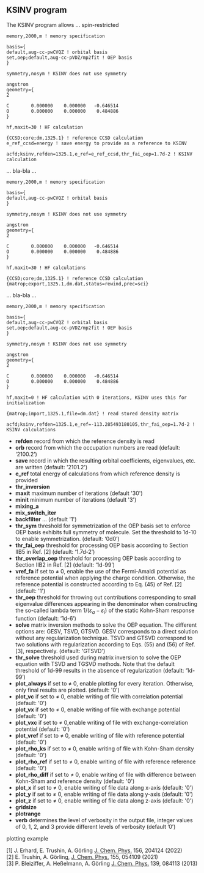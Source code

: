 ## KSINV program
The KSINV program allows ... spin-restricted

```
memory,2000,m ! memory specification

basis={
default,aug-cc-pwCVQZ ! orbital basis
set,oep;default,aug-cc-pVDZ/mp2fit ! OEP basis
}

symmetry,nosym ! KSINV does not use symmetry

angstrom
geometry={
2

C        0.000000    0.000000   -0.646514
O        0.000000    0.000000    0.484886
}

hf,maxit=30 ! HF calculation

{CCSD;core;dm,1325.1} ! reference CCSD calculation
e_ref_ccsd=energy ! save energy to provide as a reference to KSINV

acfd;ksinv,refden=1325.1,e_ref=e_ref_ccsd,thr_fai_oep=1.7d-2 ! KSINV calculation
```
... bla-bla ...
```
memory,2000,m ! memory specification

basis={
default,aug-cc-pwCVQZ ! orbital basis
}

symmetry,nosym ! KSINV does not use symmetry

angstrom
geometry={
2

C        0.000000    0.000000   -0.646514
O        0.000000    0.000000    0.484886
}

hf,maxit=30 ! HF calculations

{CCSD;core;dm,1325.1} ! reference CCSD calculation
{matrop;export,1325.1,dm.dat,status=rewind,prec=sci}
```
... bla-bla ...
```
memory,2000,m ! memory specification

basis={
default,aug-cc-pwCVQZ ! orbital basis
set,oep;default,aug-cc-pVDZ/mp2fit ! OEP basis
}

symmetry,nosym ! KSINV does not use symmetry

angstrom
geometry={
2

C        0.000000    0.000000   -0.646514
O        0.000000    0.000000    0.484886
}

hf,maxit=0 ! HF calculation with 0 iterations, KSINV uses this for initialization

{matrop;import,1325.1,file=dm.dat} ! read stored density matrix

acfd;ksinv,refden=1325.1,e_ref=-113.285493180105,thr_fai_oep=1.7d-2 ! KSINV calculations
```

- **refden** record from which the reference density is read
- **orb** record from which the occupation numbers are read (default: ‘2100.2’)
- **save** record in which the resulting orbital coefficients, eigenvalues, etc. are written (default: '2101.2')
- **e_ref** total energy of calculations from which reference density is provided
- **thr_inversion**
- **maxit** maximum number of iterations (default '30')
- **minit** minimum number of iterations (default '3')
- **mixing_a**
- **mix_switch_iter**
- **backfilter** ... (default '1')
- **thr_sym** threshold for symmetrization of the OEP basis set to enforce OEP basis exhibits full symmetry of molecule. Set the threshold to 1d-10 to enable symmetrization. (default: ‘0d0’)
- **thr_fai_oep** threshold for processing OEP basis according to Section IIB5 in Ref. [2] (default: ‘1.7d-2’)
- **thr_overlap_oep** threshold for processing OEP basis according to Section IIB2 in Ref. [2] (default: ‘1d-99’)
- **vref_fa** if set to $\neq$ 0, enable the use of the Fermi-Amaldi potential as reference potential when applying the charge condition. Otherwise, the reference potential is constructed according to Eq. (45) of Ref. [2] (default: '1')
- **thr_oep** threshold for throwing out contributions corresponding to small eigenvalue differences appearing in the denominator when constructing the so-called lambda term $1/(\varepsilon_a - \varepsilon_i)$ of the static Kohn-Sham response function (default: ‘1d-6’)
- **solve** matrix inversion methods to solve the OEP equation. The different options are: GESV, TSVD, GTSVD. GESV corresponds to a direct solution without any regularization technique. TSVD and GTSVD correspond to two solutions with regularization according to Eqs. (55) and (56) of Ref. [3], respectively. (default: 'GTSVD')
- **thr_solve** threshold used during matrix inversion to solve the OEP equation with TSVD and TGSVD methods. Note that the default threshold of 1d-99 results in the absence of regularization (default: ‘1d-99’)
- **plot_always** if set to $\neq$ 0, enable plotting for every iteration. Otherwise, only final results are plotted. (default: '0')
- **plot_vc** if set to $\neq$ 0, enable writing of file with correlation potential (default: '0')
- **plot_vx** if set to $\neq$ 0, enable writing of file with exchange potential (default: '0')
- **plot_vxc** if set to $\neq$ 0,enable writing of file with exchange-correlation potential (default: '0')
- **plot_vref** if set to $\neq$ 0, enable writing of file with reference potential (default: '0')
- **plot_rho_ks** if set to $\neq$ 0, enable writing of file with Kohn-Sham density (default: '0')
- **plot_rho_ref** if set to $\neq$ 0, enable writing of file with reference reference (default: '0')
- **plot_rho_diff** if set to $\neq$ 0, enable writing of file with difference between Kohn-Sham and reference density (default: '0')
- **plot_x** if set to $\neq$ 0, enable writing of file data along x-axis (default: '0')
- **plot_y** if set to $\neq$ 0, enable writing of file data along y-axis (default: '0')
- **plot_z** if set to $\neq$ 0, enable writing of file data along z-axis (default: '0')
- **gridsize**
- **plotrange**
- **verb** determines the level of verbosity in the output file, integer values of 0, 1, 2, and 3 provide different levels of verbosity (default ’0’)

plotting example

[1] J. Erhard, E. Trushin, A. Görling [J. Chem. Phys.](https://aip.scitation.org/doi/full/10.1063/5.0087356) 156, 204124 (2022)  
[2] E. Trushin, A. Görling, [J. Chem. Phys.](https://aip.scitation.org/doi/full/10.1063/5.0056431) 155, 054109 (2021)  
[3] P. Bleiziffer, A. Heßelmann, A. Görling [J. Chem. Phys.](https://doi.org/10.1063/1.4818984) 139, 084113 (2013)